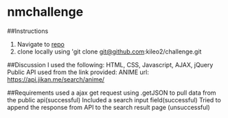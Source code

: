 # nmchallenge

##Instructions
1. Navigate to [repo](https://github.com/kileo2/challenge.git)
2. clone locally using 'git clone git@github.com:kileo2/challenge.git

##Discussion
I used the following: HTML, CSS, Javascript, AJAX, jQuery
Public API used from the link provided: ANIME url: https://api.jikan.me/search/anime/

##Requirements
used a ajax get request using .getJSON to pull data from the public api(successful)
Included a search input field(successful)
Tried to append the response from API to the search result page (unsuccessful)
